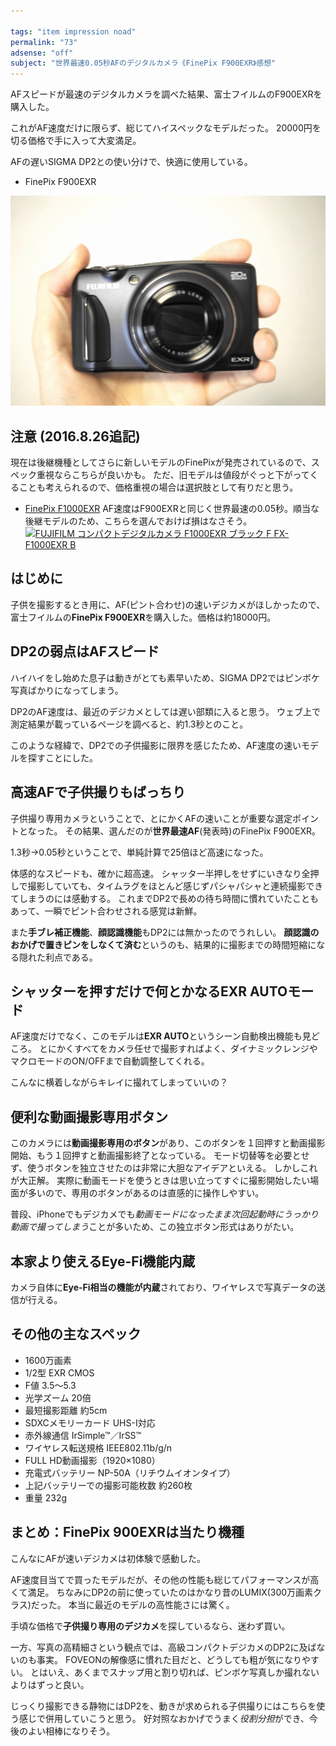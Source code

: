 ```yaml
---

tags: "item impression noad"
permalink: "73"
adsense: "off"
subject: "世界最速0.05秒AFのデジタルカメラ《FinePix F900EXR》感想"
---
```


AFスピードが最速のデジタルカメラを調べた結果、富士フイルムのF900EXRを購入した。

これがAF速度だけに限らず、総じてハイスペックなモデルだった。
20000円を切る価格で手に入って大変満足。

AFの遅いSIGMA DP2との使い分けで、快適に使用している。

- FinePix F900EXR

<img src="/asset/image/embed/2016/f900exr.jpg" class="embed">

## 注意 (2016.8.26追記)

現在は後継機種としてさらに新しいモデルのFinePixが発売されているので、スペック重視ならこちらが良いかも。
ただ、旧モデルは値段がぐっと下がってくることも考えられるので、価格重視の場合は選択肢として有りだと思う。

- [FinePix F1000EXR](https://secure.moshimo.com/af/c/click?a_id=628189&p_id=170&pc_id=185&pl_id=4062&url=http%3A%2F%2Famazon.co.jp%2Fexec%2Fobidos%2FASIN%2FB00I0O8A0K%2F)
  AF速度はF900EXRと同じく世界最速の0.05秒。順当な後継モデルのため、こちらを選んでおけば損はなさそう。
  <span class="thumbnail">[![FUJIFILM コンパクトデジタルカメラ F1000EXR ブラック F FX-F1000EXR B](https://images-na.ssl-images-amazon.com/images/I/41F5HC86S9L._SL160_.jpg)](https://secure.moshimo.com/af/c/click?a_id=628189&p_id=170&pc_id=185&pl_id=4062&url=http%3A%2F%2Famazon.co.jp%2Fexec%2Fobidos%2FASIN%2FB00I0O8A0K%2F)</span>


## はじめに

子供を撮影するとき用に、AF(ピント合わせ)の速いデジカメがほしかったので、富士フイルムの**FinePix F900EXR**を購入した。価格は約18000円。

## DP2の弱点はAFスピード

ハイハイをし始めた息子は動きがとても素早いため、SIGMA DP2ではピンボケ写真ばかりになってしまう。

DP2のAF速度は、最近のデジカメとしては遅い部類に入ると思う。
ウェブ上で測定結果が載っているページを調べると、約1.3秒とのこと。

このような経緯で、DP2での子供撮影に限界を感じたため、AF速度の速いモデルを探すことにした。

## 高速AFで子供撮りもばっちり

子供撮り専用カメラということで、とにかくAFの速いことが重要な選定ポイントとなった。
その結果、選んだのが<strong>世界最速AF</strong>(発表時)のFinePix F900EXR。

1.3秒→0.05秒ということで、単純計算で25倍ほど高速になった。

体感的なスピードも、確かに超高速。
シャッター半押しをせずにいきなり全押しで撮影していても、タイムラグをほとんど感じずパシャパシャと連続撮影できてしまうのには感動する。
これまでDP2で長めの待ち時間に慣れていたこともあって、一瞬でピント合わせされる感覚は新鮮。

また<strong>手ブレ補正機能</strong>、<strong>顔認識機能</strong>もDP2には無かったのでうれしい。
**顔認識のおかげで置きピンをしなくて済む**というのも、結果的に撮影までの時間短縮になる隠れた利点である。

## シャッターを押すだけで何とかなるEXR AUTOモード

AF速度だけでなく、このモデルは<strong>EXR AUTO</strong>というシーン自動検出機能も見どころ。
とにかくすべてをカメラ任せで撮影すればよく、ダイナミックレンジやマクロモードのON/OFFまで自動調整してくれる。

こんなに横着しながらキレイに撮れてしまっていいの？

## 便利な動画撮影専用ボタン

このカメラには<strong>動画撮影専用のボタン</strong>があり、このボタンを１回押すと動画撮影開始、もう１回押すと動画撮影終了となっている。
モード切替等を必要とせず、使うボタンを独立させたのは非常に大胆なアイデアといえる。
しかしこれが大正解。
実際に動画モードを使うときは思い立ってすぐに撮影開始したい場面が多いので、専用のボタンがあるのは直感的に操作しやすい。

普段、iPhoneでもデジカメでも<em>動画モードになったまま次回起動時にうっかり動画で撮ってしまう</em>ことが多いため、この独立ボタン形式はありがたい。

## 本家より使えるEye-Fi機能内蔵

カメラ自体に**Eye-Fi相当の機能が内蔵**されており、ワイヤレスで写真データの送信が行える。

<h2>その他の主なスペック</h2>

- 1600万画素
- 1/2型 EXR CMOS
- F値 3.5～5.3
- 光学ズーム 20倍
- 最短撮影距離 約5cm
- SDXCメモリーカード UHS-I対応
- 赤外線通信 IrSimple™／IrSS™  
- ワイヤレス転送規格 IEEE802.11b/g/n
- FULL HD動画撮影（1920×1080）
- 充電式バッテリー NP-50A（リチウムイオンタイプ）
- 上記バッテリーでの撮影可能枚数 約260枚
- 重量 232g

## まとめ：FinePix 900EXRは当たり機種

こんなにAFが速いデジカメは初体験で感動した。

AF速度目当てで買ったモデルだが、その他の性能も総じてパフォーマンスが高くて満足。
ちなみにDP2の前に使っていたのはかなり昔のLUMIX(300万画素クラス)だった。
本当に最近のモデルの高性能さには驚く。

手頃な価格で<strong>子供撮り専用のデジカメ</strong>を探しているなら、迷わず買い。

一方、写真の高精細さという観点では、高級コンパクトデジカメのDP2に及ばないのも事実。
FOVEONの解像感に慣れた目だと、どうしても粗が気になりやすい。
とはいえ、あくまでスナップ用と割り切れば、ピンボケ写真しか撮れないよりはずっと良い。

じっくり撮影できる静物にはDP2を、動きが求められる子供撮りにはこちらを使う感じで併用していこうと思う。
好対照なおかげでうまく*役割分担*ができ、今後のよい相棒になりそう。

<img src="https://secure.moshimo.com/af/i/impression?a_id=628189&amp;p_id=170&amp;pc_id=185&amp;pl_id=4062" alt="" style="border: 0px; " width="1" height="1" />